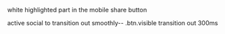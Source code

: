 white highlighted part in the mobile share button 
 
 active social to transition out smoothly-- .btn.visible
    transition out 300ms